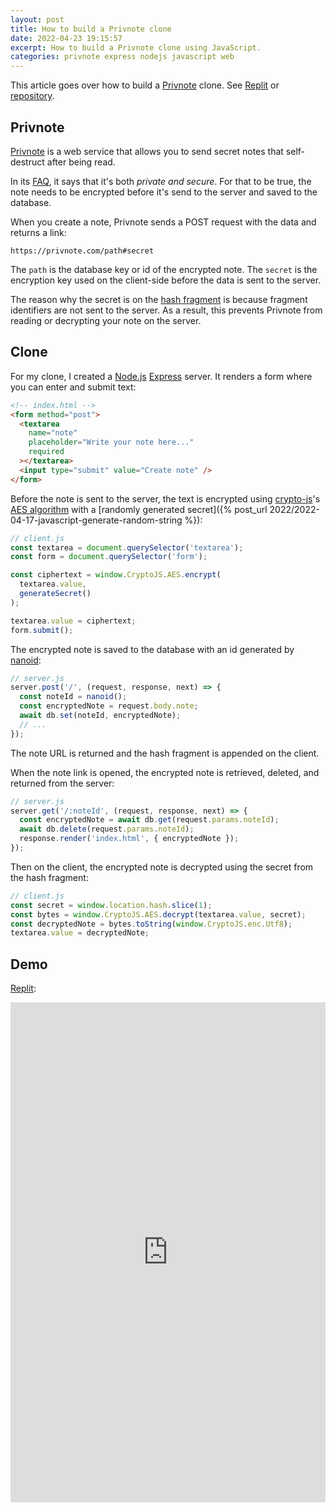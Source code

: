 ```yaml
---
layout: post
title: How to build a Privnote clone
date: 2022-04-23 19:15:57
excerpt: How to build a Privnote clone using JavaScript.
categories: privnote express nodejs javascript web
---
```


This article goes over how to build a [Privnote](https://privnote.com/) clone. See [Replit](https://replit.com/@remarkablemark/Privnote) or [repository](https://b.remarkabl.org/37Dpsbu).

## Privnote

[Privnote](https://privnote.com/info/about) is a web service that allows you to send secret notes that self-destruct after being read.

In its [FAQ](https://privnote.com/info/faq), it says that it's both _private and secure_. For that to be true, the note needs to be encrypted before it's send to the server and saved to the database.

When you create a note, Privnote sends a POST request with the data and returns a link:

```
https://privnote.com/path#secret
```

The `path` is the database key or id of the encrypted note. The `secret` is the encryption key used on the client-side before the data is sent to the server.

The reason why the secret is on the [hash fragment](https://wikipedia.org/wiki/URI_fragment) is because fragment identifiers are not sent to the server. As a result, this prevents Privnote from reading or decrypting your note on the server.

## Clone

For my clone, I created a [Node.js](https://nodejs.org/) [Express](https://expressjs.com/) server. It renders a form where you can enter and submit text:

```html
<!-- index.html -->
<form method="post">
  <textarea
    name="note"
    placeholder="Write your note here..."
    required
  ></textarea>
  <input type="submit" value="Create note" />
</form>
```

Before the note is sent to the server, the text is encrypted using [crypto-js](https://github.com/brix/crypto-js#aes-encryption)'s [AES algorithm](https://cryptojs.gitbook.io/docs/#ciphers) with a [randomly generated secret]({% post_url 2022/2022-04-17-javascript-generate-random-string %}):

```js
// client.js
const textarea = document.querySelector('textarea');
const form = document.querySelector('form');

const ciphertext = window.CryptoJS.AES.encrypt(
  textarea.value,
  generateSecret()
);

textarea.value = ciphertext;
form.submit();
```

The encrypted note is saved to the database with an id generated by [nanoid](https://github.com/ai/nanoid):

```js
// server.js
server.post('/', (request, response, next) => {
  const noteId = nanoid();
  const encryptedNote = request.body.note;
  await db.set(noteId, encryptedNote);
  // ...
});
```

The note URL is returned and the hash fragment is appended on the client.

When the note link is opened, the encrypted note is retrieved, deleted, and returned from the server:

```js
// server.js
server.get('/:noteId', (request, response, next) => {
  const encryptedNote = await db.get(request.params.noteId);
  await db.delete(request.params.noteId);
  response.render('index.html', { encryptedNote });
});
```

Then on the client, the encrypted note is decrypted using the secret from the hash fragment:

```js
// client.js
const secret = window.location.hash.slice(1);
const bytes = window.CryptoJS.AES.decrypt(textarea.value, secret);
const decryptedNote = bytes.toString(window.CryptoJS.enc.Utf8);
textarea.value = decryptedNote;
```

## Demo

[Replit](https://replit.com/@remarkablemark/Privnote):

<iframe height="800px" width="100%" src="https://replit.com/@remarkablemark/Privnote?lite=true" scrolling="no" frameborder="no" allowtransparency="true" allowfullscreen="true" sandbox="allow-forms allow-pointer-lock allow-popups allow-same-origin allow-scripts allow-modals"></iframe>
